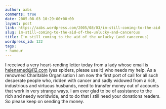 ```yaml
---
author: aabs
comments: true
date: 2005-08-03 10:29:00+00:00
layout: post
link: https://aabs.wordpress.com/2005/08/03/im-still-coming-to-the-aid-of-the-unlucky-and-cancerous/
slug: im-still-coming-to-the-aid-of-the-unlucky-and-cancerous
title: I'm still coming to the aid of the unlucky (and cancerous)
wordpress_id: 122
tags:
- humour
---
```


I received a very heart-rending letter today from a lady whose email is helenamed@i12.com (yes spiders, please use it) who needs my help. As a renowned Charitable Organisation I am now the first port of call for all such desperate people who, ridden with cancer and sadly widowed from a rich, industrious and virtuous husbands, need to transfer money out of accounts that work in very strange ways. I am ever glad to be of assistance to the rich and needy worldwide, and to do that I still need your donations readers. So please keep on sending the money.
